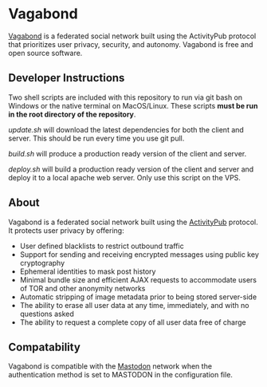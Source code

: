 # Vagabond

[Vagabond](https://www.teamvagabond.com) is a federated social network built using the ActivityPub protocol that prioritizes user privacy, security, and autonomy. Vagabond is free and open source software.  

## Developer Instructions

Two shell scripts are included with this repository to run via git bash on Windows or the native terminal on MacOS/Linux. These scripts **must be run in the root directory of the repository**. 

*update.sh* will download the latest dependencies for both the client and server. This should be run every time you use git pull. 

*build.sh* will produce a production ready version of the client and server. 

*deploy.sh* will build a production ready version of the client and server and deploy it to a local apache web server. Only use this script on the VPS. 

## About

Vagabond is a federated social network built using the [ActivityPub](https://www.w3.org/TR/2018/REC-activitypub-20180123/) protocol. It protects user privacy by offering:

* User defined blacklists to restrict outbound traffic
* Support for sending and receiving encrypted messages using public key cryptography
* Ephemeral identities to mask post history
* Minimal bundle size and efficient AJAX requests to accommodate users of TOR and other anonymity networks
* Automatic stripping of image metadata prior to being stored server-side
* The ability to erase all user data at any time, immediately, and with no questions asked
* The ability to request a complete copy of all user data free of charge

## Compatability

Vagabond is compatible with the [Mastodon](https://mastodon.social/about) network when the authentication method is set to MASTODON in the configuration file. 
